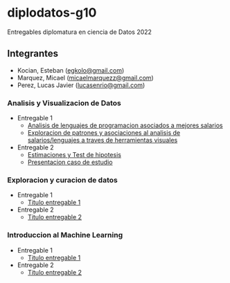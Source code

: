 # diplodatos-g10
Entregables diplomatura en ciencia de Datos 2022

## Integrantes
- Kocian, Esteban (egkolo@gmail.com)
- Marquez, Micael (micaelmarquezz@gmail.com)
- Perez, Lucas Javier (lucasenrio@gmail.com)

### Analisis y Visualizacion de Datos
- Entregable 1
    - [Analisis de lenguajes de programacion asociados a mejores salarios](/ayvd/Grupo_10_AyVD_Entregable_Parte_1.ipynb)
    - [Exploracion de patrones y asociaciones al analisis de salarios/lenguajes a traves de herramientas visuales](/ayvd/Grupo_10_AyVD_Entregable_Parte_1.ipynb)
- Entregable 2
    - [Estimaciones y Test de hipotesis](/ayvd/Grupo_10_AyVD_Entregable_Parte_2.ipynb)
    - [Presentacion caso de estudio](/ayvd/Entregable_AyVD.pdf)

### Exploracion y curacion de datos
- Entregable 1
    - [Titulo entregable 1](/eycd/Grupo_10_EyCD_Entregable_Parte_1.ipynb)
- Entregable 2
    - [Titulo entregable 2](/eycd/Grupo_10_EyCD_Entregable_Parte_2.ipynb)

### Introduccion al Machine Learning
- Entregable 1
    - [Titulo entregable 1](/introml/Grupo_10_IntroML_Entregable_Parte_1.ipynb)
- Entregable 2
    - [Titulo entregable 2](/introml/Grupo_10_IntroML_Entregable_Parte_2.ipynb)
